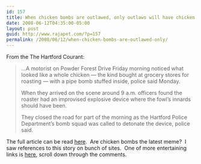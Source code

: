 ```yaml
---
id: 157
title: When chicken bombs are outlawed, only outlaws will have chicken bombs
date: 2008-06-12T04:35:00-05:00
layout: post
guid: http://www.rajapet.com/?p=157
permalink: /2008/06/12/when-chicken-bombs-are-outlawed-only/
---
```

From the The Hartford Courant:

> &#8230;A motorist on Powder Forest Drive Friday morning noticed what looked like a whole chicken — the kind bought at grocery stores for roasting — with a pipe bomb stuffed inside, police said Monday. 
> 
> When they arrived on the scene around 9 a.m. officers found the roaster had an improvised explosive device where the fowl&#8217;s innards should have been. 
> 
> They closed the road for part of the morning as the Hartford Police Department&#8217;s bomb squad was called to detonate the device, police said.

The full article can be read [here](http://www.courant.com/shopping/hc-simbomb0610.artjun10,0,1973059.story "Police Find, Defuse Chicken Bomb -- Courant.com").  Are chicken bombs the latest meme?  I saw references to this story on bunch of sites.  One of more entertaining links is [here](http://www.topix.com/city/simsbury-ct/2008/06/police-find-defuse-chicken-bomb), scroll down through the comments.